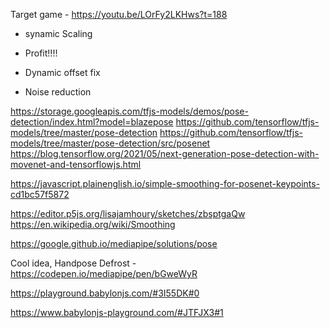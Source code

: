 Target game - https://youtu.be/LOrFy2LKHws?t=188

- synamic Scaling
- Profit!!!!

- Dynamic offset fix
- Noise reduction

https://storage.googleapis.com/tfjs-models/demos/pose-detection/index.html?model=blazepose
https://github.com/tensorflow/tfjs-models/tree/master/pose-detection
https://github.com/tensorflow/tfjs-models/tree/master/pose-detection/src/posenet
https://blog.tensorflow.org/2021/05/next-generation-pose-detection-with-movenet-and-tensorflowjs.html


https://javascript.plainenglish.io/simple-smoothing-for-posenet-keypoints-cd1bc57f5872

https://editor.p5js.org/lisajamhoury/sketches/zbsptgaQw
https://en.wikipedia.org/wiki/Smoothing

https://google.github.io/mediapipe/solutions/pose

Cool idea, Handpose Defrost - 
https://codepen.io/mediapipe/pen/bGweWyR

https://playground.babylonjs.com/#3I55DK#0

https://www.babylonjs-playground.com/#JTFJX3#1